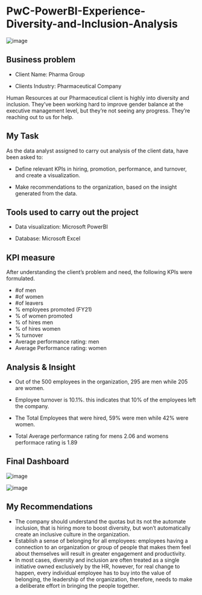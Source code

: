 # PwC-PowerBI-Experience-Diversity-and-Inclusion-Analysis
![image](https://github.com/bairagineha/Diversity-And-Inclusion-Power-BI-Analysis-Project/assets/151651884/e20f0120-2e47-4889-bc23-7d49baed2051)

## Business problem
- Client Name: Pharma Group

- Clients Industry: Pharmaceutical Company

Human Resources at our Pharmaceutical client is highly into diversity and inclusion. They’ve been working hard to improve gender balance at the executive management level, but they’re not seeing any progress. They’re reaching out to us for help.

## My Task
As the data analyst assigned to carry out analysis of the client data, have been asked to:

- Define relevant KPIs in hiring, promotion, performance, and turnover, and create a visualization.

- Make recommendations to the organization, based on the insight generated from the data.

## Tools used to carry out the project
- Data visualization: Microsoft PowerBI

- Database: Microsoft Excel

## KPI measure
After understanding the client’s problem and need, the following KPIs were formulated.

- #of men
- #of women
- #of leavers
- % employees promoted (FY21)
- % of women promoted
- % of hires men
- % of hires women
- % turnover
- Average performance rating: men
- Average Performance rating: women

## Analysis & Insight
- Out of the 500 employees in the organization, 295 are men while 205 are women.

- Employee turnover is 10.1%. this indicates that 10% of the employees left the company.

- The Total Employees that were hired, 59% were men while 42% were women.

- Total Average performance rating for mens 2.06 and womens performace rating is 1.89

## Final Dashboard
![image](https://github.com/bairagineha/Diversity-And-Inclusion-Power-BI-Analysis-Project/assets/151651884/94921aef-2880-444c-b2d0-ef040b2b7e28)

![image](https://github.com/bairagineha/Diversity-And-Inclusion-Power-BI-Analysis-Project/assets/151651884/d29cd1c1-bbdb-4ac3-93f0-25a4254dac44)


## My Recommendations
- The company should understand the quotas but its not the automate inclusion, that is hiring more to boost diversity, but won’t automatically create an inclusive culture in the organization.
- Establish a sense of belonging for all employees: employees having a connection to an organization or group of people that makes them feel about themselves will result in greater engagement and productivity.
- In most cases, diversity and inclusion are often treated as a single initiative owned exclusively by the HR, however, for real change to happen, every individual employee has to buy into the value of belonging, the leadership of the organization, therefore, needs to make a deliberate effort in bringing the people together.
